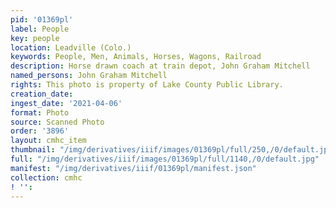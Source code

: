 ```yaml
---
pid: '01369pl'
label: People
key: people
location: Leadville (Colo.)
keywords: People, Men, Animals, Horses, Wagons, Railroad
description: Horse drawn coach at train depot, John Graham Mitchell
named_persons: John Graham Mitchell
rights: This photo is property of Lake County Public Library.
creation_date: 
ingest_date: '2021-04-06'
format: Photo
source: Scanned Photo
order: '3896'
layout: cmhc_item
thumbnail: "/img/derivatives/iiif/images/01369pl/full/250,/0/default.jpg"
full: "/img/derivatives/iiif/images/01369pl/full/1140,/0/default.jpg"
manifest: "/img/derivatives/iiif/01369pl/manifest.json"
collection: cmhc
! '': 
---
```

